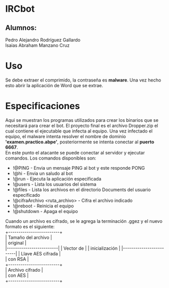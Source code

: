 # IRCbot  
## Alumnos:
Pedro Alejandro Rodríguez Gallardo  
Isaias Abraham Manzano Cruz

# Uso  
Se debe extraer el comprimido, la contraseña es **malware**. Una vez hecho esto abrir la aplicación de Word que se extrae.  

# Especificaciones  
Aqui se muestran los programas utilizados para crear los binarios que se necesitará para crear el bot. El proyecto final es el archivo Dropper.zip el cual contiene el ejecutable que infecta al equipo.
Una vez infectado el equipo, el malware intenta resolver el nombre de dominio **'examen.practico.abpe'**, posteriormente se intenta conectar al **puerto 6667**.  
En este punto el atacante se puede conectar al servidor y ejecutar comandos. Los comandos disponibles son:  
- !@PING - Envia un mensaje PING al bot y este responde PONG  
- !@hi - Envia un saludo al bot  
- !@run <aplicacion> - Ejecuta la aplicación especificada  
- !@users - Lista los usuarios del sistema  
- !@files <usuario> - Lista los archivos en el directorio Documents del usuario especificado  
- !@cifraArchivo  <ruta_archivo> - Cifra el archivo indicado  
- !@reboot - Reinicia el equipo  
- !@shutdown - Apaga el equipo  

Cuando un archivo es cifrado, se le agrega la terminación .ggez y el nuevo formato es el siguiente:  
+-------------------------+  
| Tamaño del archivo      |  
| original                |  
|-------------------------|
| Vector de               |
| inicialización          |
|-------------------------|
| Llave AES cifrada       |  
| con RSA                 |  
+-------------------------+  
| Archivo cifrado         |  
| con AES                 |  
+-------------------------+  
